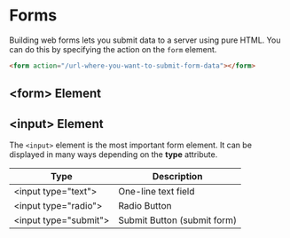 # Forms
Building web forms lets you submit data to a server using pure HTML. You can do this by specifying the action on the `form` element.

```html
<form action="/url-where-you-want-to-submit-form-data"></form>
```
## &lt;form> Element

## &lt;input> Element
The `<input>` element is the most important form element. It can be displayed in many ways depending on the **type** attribute.

Type | Description
--- | ---
&lt;input type="text"> | One-line text field
&lt;input type="radio"> | Radio Button
&lt;input type="submit"> | Submit Button (submit form)
